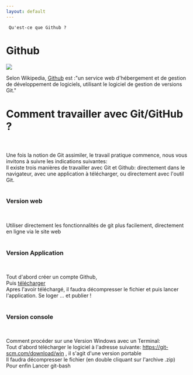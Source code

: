 ```yaml
---
layout: default
---
```


     Qu'est-ce que Github ?
<body>
<h1>Github</h1>
<img src="https://upload.wikimedia.org/wikipedia/commons/thumb/9/91/Octicons-mark-github.svg/200px-Octicons-mark-github.svg.png">
<br>
  
Selon Wikipedia, <a href="https://fr.wikipedia.org/wiki/GitHub">Github</a> est :"un service web d'hébergement et de gestion de développement de logiciels, utilisant le logiciel de gestion de versions Git."
  
<h1> Comment travailler avec Git/GitHub ? </h1> <br>
 <br>
Une fois la notion de Git assimiler, le travail pratique commence, nous vous invitons à suivre les indications suivantes: <br>
Il existe trois manières de travailler avec Git et Github: directement dans le navigateur, avec une application à télécharger, ou directement avec l'outil Git.
<br> <br>

<h3> Version web </h3> <br>

Utiliser directement les fonctionnalités de git plus facilement, directement en ligne  via le site web <br> <br>

<h3> Version Application </h3> <br>

Tout d'abord créer un compte Github, <br>
  Puis <a href="https://desktop.github.com">télécharger</a> <br>
Apres l'avoir téléchargé, il faudra décompresser le fichier et puis lancer l'application.
Se loger ... et publier ! <br> <br>

<h3> Version console </h3> <br>

Comment procéder sur une Version Windows avec un Terminal: <br>
Tout d'abord télécharger le logiciel à l'adresse suivante: <a href="https://git-scm.com/download/win">https://git-scm.com/download/win</a> , il s'agit d'une version portable <br>
Il faudra décompresser le fichier (en double cliquant sur l'archive .zip) <br>
Pour enfin Lancer git-bash  
</body>
  
</html>
